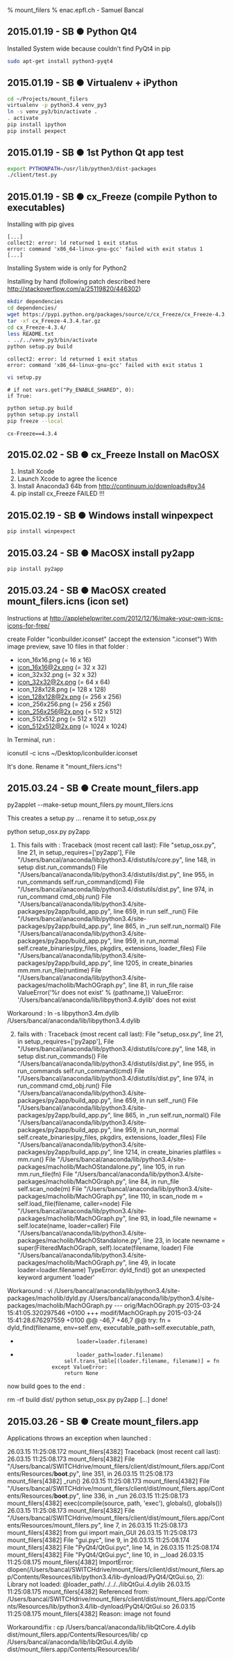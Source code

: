 % mount_filers
% enac.epfl.ch - Samuel Bancal


2015.01.19 - SB ● Python Qt4
--------------------------------------------------------------------------------

Installed System wide because couldn't find PyQt4 in pip

~~~ bash
sudo apt-get install python3-pyqt4
~~~


2015.01.19 - SB ● Virtualenv + iPython
--------------------------------------------------------------------------------

~~~ bash
cd ~/Projects/mount_filers
virtualenv -p python3.4 venv_py3
ln -s venv_py3/bin/activate .
. activate
pip install ipython
pip install pexpect
~~~


2015.01.19 - SB ● 1st Python Qt app test
--------------------------------------------------------------------------------

~~~ bash
export PYTHONPATH=/usr/lib/python3/dist-packages
./client/test.py
~~~


2015.01.19 - SB ● cx_Freeze (compile Python to executables)
--------------------------------------------------------------------------------

Installing with pip gives

~~~ out
[...]
collect2: error: ld returned 1 exit status
error: command 'x86_64-linux-gnu-gcc' failed with exit status 1
[...]
~~~

Installing System wide is only for Python2

Installing by hand (following patch described here <http://stackoverflow.com/a/25119820/446302>)

~~~ bash
mkdir dependencies
cd dependencies/
wget https://pypi.python.org/packages/source/c/cx_Freeze/cx_Freeze-4.3.4.tar.gz#md5=5bd662af9aa36e5432e9144da51c6378
tar -xf cx_Freeze-4.3.4.tar.gz 
cd cx_Freeze-4.3.4/
less README.txt 
. ../../venv_py3/bin/activate
python setup.py build
~~~

~~~ out
collect2: error: ld returned 1 exit status
error: command 'x86_64-linux-gnu-gcc' failed with exit status 1
~~~

~~~ bash
vi setup.py
~~~

~~~ snip
# if not vars.get("Py_ENABLE_SHARED", 0):
if True:
~~~

~~~ bash
python setup.py build
python setup.py install
pip freeze --local
~~~

~~~ out
cx-Freeze==4.3.4
~~~


2015.02.02 - SB ● cx_Freeze Install on MacOSX
--------------------------------------------------------------------------------

1. Install Xcode
2. Launch Xcode to agree the licence
3. Install Anaconda3 64b from http://continuum.io/downloads#py34
4. pip install cx_Freeze
   FAILED !!!


2015.02.19 - SB ● Windows install winpexpect
--------------------------------------------------------------------------------

~~~ cmd
pip install winpexpect
~~~


2015.03.24 - SB ● MacOSX install py2app
--------------------------------------------------------------------------------

~~~ cmd
pip install py2app
~~~


2015.03.24 - SB ● MacOSX created mount_filers.icns (icon set)
--------------------------------------------------------------------------------

Instructions at http://applehelpwriter.com/2012/12/16/make-your-own-icns-icons-for-free/

create Folder "iconbuilder.iconset" (accept the extension ".iconset")
With image preview, save 10 files in that folder :

* icon_16x16.png (= 16 x 16)
* icon_16x16@2x.png (= 32 x 32)
* icon_32x32.png (= 32 x 32)
* icon_32x32@2x.png (= 64 x 64)
* icon_128x128.png (= 128 x 128)
* icon_128x128@2x.png (= 256 x 256)
* icon_256x256.png (= 256 x 256)
* icon_256x256@2x.png (= 512 x 512)
* icon_512x512.png (= 512 x 512)
* icon_512x512@2x.png (= 1024 x 1024)

In Terminal, run :

iconutil -c icns ~/Desktop/iconbuilder.iconset

It's done. Rename it "mount_filers.icns"!


2015.03.24 - SB ● Create mount_filers.app
--------------------------------------------------------------------------------

py2applet --make-setup mount_filers.py mount_filers.icns

This creates a setup.py ... rename it to setup_osx.py

python setup_osx.py py2app

1) This fails with :
Traceback (most recent call last):
  File "setup_osx.py", line 21, in <module>
    setup_requires=['py2app'],
  File "/Users/bancal/anaconda/lib/python3.4/distutils/core.py", line 148, in setup
    dist.run_commands()
  File "/Users/bancal/anaconda/lib/python3.4/distutils/dist.py", line 955, in run_commands
    self.run_command(cmd)
  File "/Users/bancal/anaconda/lib/python3.4/distutils/dist.py", line 974, in run_command
    cmd_obj.run()
  File "/Users/bancal/anaconda/lib/python3.4/site-packages/py2app/build_app.py", line 659, in run
    self._run()
  File "/Users/bancal/anaconda/lib/python3.4/site-packages/py2app/build_app.py", line 865, in _run
    self.run_normal()
  File "/Users/bancal/anaconda/lib/python3.4/site-packages/py2app/build_app.py", line 959, in run_normal
    self.create_binaries(py_files, pkgdirs, extensions, loader_files)
  File "/Users/bancal/anaconda/lib/python3.4/site-packages/py2app/build_app.py", line 1205, in create_binaries
    mm.mm.run_file(runtime)
  File "/Users/bancal/anaconda/lib/python3.4/site-packages/macholib/MachOGraph.py", line 81, in run_file
    raise ValueError('%r does not exist' % (pathname,))
ValueError: '/Users/bancal/anaconda/lib/libpython3.4.dylib' does not exist

Workaround :
ln -s libpython3.4m.dylib /Users/bancal/anaconda/lib/libpython3.4.dylib

2) fails with :
Traceback (most recent call last):
  File "setup_osx.py", line 21, in <module>
    setup_requires=['py2app'],
  File "/Users/bancal/anaconda/lib/python3.4/distutils/core.py", line 148, in setup
    dist.run_commands()
  File "/Users/bancal/anaconda/lib/python3.4/distutils/dist.py", line 955, in run_commands
    self.run_command(cmd)
  File "/Users/bancal/anaconda/lib/python3.4/distutils/dist.py", line 974, in run_command
    cmd_obj.run()
  File "/Users/bancal/anaconda/lib/python3.4/site-packages/py2app/build_app.py", line 659, in run
    self._run()
  File "/Users/bancal/anaconda/lib/python3.4/site-packages/py2app/build_app.py", line 865, in _run
    self.run_normal()
  File "/Users/bancal/anaconda/lib/python3.4/site-packages/py2app/build_app.py", line 959, in run_normal
    self.create_binaries(py_files, pkgdirs, extensions, loader_files)
  File "/Users/bancal/anaconda/lib/python3.4/site-packages/py2app/build_app.py", line 1214, in create_binaries
    platfiles = mm.run()
  File "/Users/bancal/anaconda/lib/python3.4/site-packages/macholib/MachOStandalone.py", line 105, in run
    mm.run_file(fn)
  File "/Users/bancal/anaconda/lib/python3.4/site-packages/macholib/MachOGraph.py", line 84, in run_file
    self.scan_node(m)
  File "/Users/bancal/anaconda/lib/python3.4/site-packages/macholib/MachOGraph.py", line 110, in scan_node
    m = self.load_file(filename, caller=node)
  File "/Users/bancal/anaconda/lib/python3.4/site-packages/macholib/MachOGraph.py", line 93, in load_file
    newname = self.locate(name, loader=caller)
  File "/Users/bancal/anaconda/lib/python3.4/site-packages/macholib/MachOStandalone.py", line 23, in locate
    newname = super(FilteredMachOGraph, self).locate(filename, loader)
  File "/Users/bancal/anaconda/lib/python3.4/site-packages/macholib/MachOGraph.py", line 49, in locate
    loader=loader.filename)
TypeError: dyld_find() got an unexpected keyword argument 'loader'

Workaround :
vi /Users/bancal/anaconda/lib/python3.4/site-packages/macholib/dyld.py /Users/bancal/anaconda/lib/python3.4/site-packages/macholib/MachOGraph.py 
--- orig/MachOGraph.py	2015-03-24 15:41:05.320297546 +0100
+++ modif/MachOGraph.py	2015-03-24 15:41:28.676297559 +0100
@@ -46,7 +46,7 @@
                 try:
                     fn = dyld_find(filename, env=self.env,
                         executable_path=self.executable_path,
-                        loader=loader.filename)
+                        loader_path=loader.filename)
                     self.trans_table[(loader.filename, filename)] = fn
                 except ValueError:
                     return None

now build goes to the end :

rm -rf build dist/
python setup_osx.py py2app
[...]
done!


2015.03.26 - SB ● Create mount_filers.app
--------------------------------------------------------------------------------

Applications throws an exception when launched :

26.03.15 11:25:08.172	mount_filers[4382]	Traceback (most recent call last):
26.03.15 11:25:08.173	mount_filers[4382]	  File "/Users/bancal/SWITCHdrive/mount_filers/client/dist/mount_filers.app/Contents/Resources/__boot__.py", line 351, in <module>
26.03.15 11:25:08.173	mount_filers[4382]	    _run()
26.03.15 11:25:08.173	mount_filers[4382]	  File "/Users/bancal/SWITCHdrive/mount_filers/client/dist/mount_filers.app/Contents/Resources/__boot__.py", line 336, in _run
26.03.15 11:25:08.173	mount_filers[4382]	    exec(compile(source, path, 'exec'), globals(), globals())
26.03.15 11:25:08.173	mount_filers[4382]	  File "/Users/bancal/SWITCHdrive/mount_filers/client/dist/mount_filers.app/Contents/Resources/mount_filers.py", line 7, in <module>
26.03.15 11:25:08.173	mount_filers[4382]	    from gui import main_GUI
26.03.15 11:25:08.173	mount_filers[4382]	  File "gui.pyc", line 9, in <module>
26.03.15 11:25:08.174	mount_filers[4382]	  File "PyQt4/QtGui.pyc", line 14, in <module>
26.03.15 11:25:08.174	mount_filers[4382]	  File "PyQt4/QtGui.pyc", line 10, in __load
26.03.15 11:25:08.175	mount_filers[4382]	ImportError: dlopen(/Users/bancal/SWITCHdrive/mount_filers/client/dist/mount_filers.app/Contents/Resources/lib/python3.4/lib-dynload/PyQt4/QtGui.so, 2): Library not loaded: @loader_path/../../../libQtGui.4.dylib
26.03.15 11:25:08.175	mount_filers[4382]	  Referenced from: /Users/bancal/SWITCHdrive/mount_filers/client/dist/mount_filers.app/Contents/Resources/lib/python3.4/lib-dynload/PyQt4/QtGui.so
26.03.15 11:25:08.175	mount_filers[4382]	  Reason: image not found


Workaround/fix :
cp /Users/bancal/anaconda/lib/libQtCore.4.dylib dist/mount_filers.app/Contents/Resources/lib/
cp /Users/bancal/anaconda/lib/libQtGui.4.dylib dist/mount_filers.app/Contents/Resources/lib/
